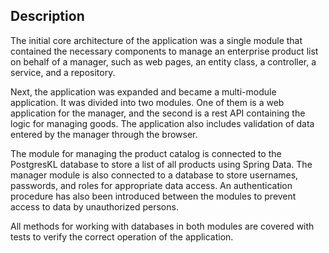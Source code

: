 ## Description

The initial core architecture of the application was a single module that contained the necessary components to manage an enterprise product list on behalf of a manager, such as web pages, an entity class, a controller, a service, and a repository.

Next, the application was expanded and became a multi-module application. It was divided into two modules. One of them is a web application for the manager, and the second is a rest API containing the logic for managing goods. The application also includes validation of data entered by the manager through the browser.

The module for managing the product catalog is connected to the PostgresKL database to store a list of all products using Spring Data. The manager module is also connected to a database to store usernames, passwords, and roles for appropriate data access. An authentication procedure has also been introduced between the modules to prevent access to data by unauthorized persons.

All methods for working with databases in both modules are covered with tests to verify the correct operation of the application.
